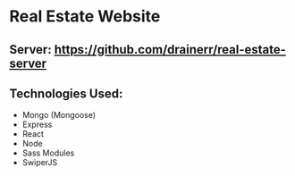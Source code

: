 # Real Estate Website
## Server: https://github.com/drainerr/real-estate-server
## Technologies Used:
- Mongo (Mongoose)
- Express
- React
- Node 
- Sass Modules
- SwiperJS

